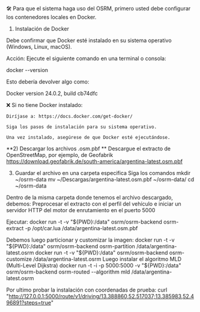 🛠️ Para que el sistema haga uso del OSRM, primero usted debe configurar los contenedores locales en Docker.
1) Instalación de Docker

Debe confirmar que Docker esté instalado en su sistema operativo (Windows, Linux, macOS).

Acción:
Ejecute el siguiente comando en una terminal o consola:

docker --version

Esto debería devolver algo como:

Docker version 24.0.2, build cb74dfc

❌ Si no tiene Docker instalado:

    Diríjase a: https://docs.docker.com/get-docker/

    Siga los pasos de instalación para su sistema operativo.

    Una vez instalado, asegúrese de que Docker esté ejecutándose.

**2) Descargar los archivos .osm.pbf
**
Descargue el extracto de OpenStreetMap, por ejemplo, de Geofabrik 
https://download.geofabrik.de/south-america/argentina-latest.osm.pbf

3) Guardar el archivo en una carpeta especifica
Siga los comandos
mkdir ~/osrm-data
mv ~/Descargas/argentina-latest.osm.pbf ~/osrm-data/
cd ~/osrm-data

Dentro de la misma carpeta donde tenemos el archivo descargado, debemos:
Preprocesar el extracto con el perfil del vehículo e iniciar un servidor HTTP del motor de enrutamiento en el puerto 5000

Ejecutar:
 docker run -t -v "${PWD}:/data" osrm/osrm-backend osrm-extract -p /opt/car.lua /data/argentina-latest.osm.pbf

Debemos luego particionar y customizar la imagen:
docker run -t -v "${PWD}:/data" osrm/osrm-backend osrm-partition /data/argentina-latest.osrm
docker run -t -v "${PWD}:/data" osrm/osrm-backend osrm-customize /data/argentina-latest.osrm
Luego instalar el algoritmo MLD (Multi-Level Dijkstra)
docker run -t -i -p 5000:5000 -v "${PWD}:/data" osrm/osrm-backend osrm-routed --algorithm mld /data/argentina-latest.osrm

Por ultimo probar la instalación con coordenadas de prueba:
curl "http://127.0.0.1:5000/route/v1/driving/13.388860,52.517037;13.385983,52.496891?steps=true"
